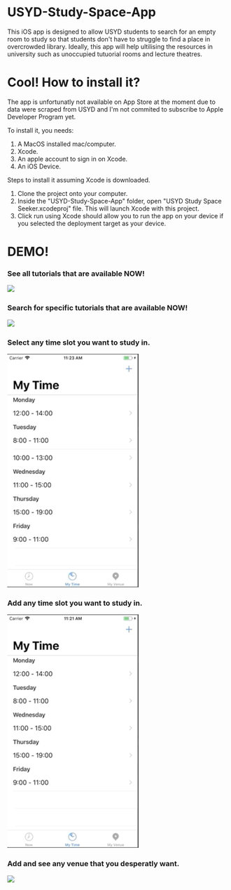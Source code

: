 # USYD-Study-Space-App
This iOS app is designed to allow USYD students to search for an empty room to study so that students don't have to struggle to find a place in overcrowded library. Ideally, this app will help ultilising the resources in university such as unoccupied tutuorial rooms and lecture theatres. 

# Cool! How to install it?
The app is unfortunatly not available on App Store at the moment due to data were scraped from USYD and I'm not commited to subscribe to Apple Developer Program yet.

To install it, you needs:
  1. A MacOS installed mac/computer.
  2. Xcode.
  3. An apple account to sign in on Xcode.
  4. An iOS Device.
  
Steps to install it assuming Xcode is downloaded.
  1. Clone the project onto your computer.
  2. Inside the "USYD-Study-Space-App" folder, open "USYD Study Space Seeker.xcodeproj" file. This will launch Xcode with this project.
  3. Click run using Xcode should allow you to run the app on your device if you selected the deployment target as your device.  

# DEMO!
<h3>See all tutorials that are available NOW!</h3>
<img src="/demo/Now_Select.gif" width="300">

<h3>Search for specific tutorials that are available NOW!</h3>
<img src="/demo/Now_Search & Select Time.gif" width="300">

<h3>Select any time slot you want to study in.</h3>
<img src="/demo/My_Time_Select.gif" width="300">

<h3>Add any time slot you want to study in.</h3>
<img src="/demo/My_Time_Add.gif" width="300">

<h3>Add and see any venue that you desperatly want.</h3>
<img src="/demo/My_Venue_Add&Select.gif" width="300">




